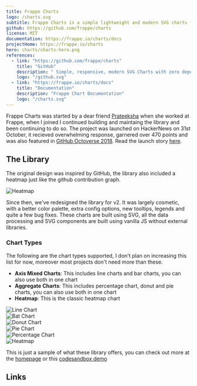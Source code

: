 ```yaml
---
title: Frappe Charts
logo: /charts.svg
subtitle: Frappe Charts is a simple lightweight and modern SVG charts for the web with zero dependencies.
github: https://github.com/frappe/charts
license: MIT
documentation: https://frappe.io/charts/docs
projectHome: https://frappe.io/charts
hero: charts/charts-hero.png
references:
  - link: "https://github.com/frappe/charts"
    title: "GitHub"
    description: " Simple, responsive, modern SVG Charts with zero dependencies "
    logo: "/github.svg"
  - link: "https://frappe.io/charts/docs"
    title: "Documentation"
    description: "Frappe Chart Documentation"
    logo: "/charts.svg"
---
```


Frappe Charts was started by a dear friend [Prateeksha](https://pratu16x7.com/) when she worked at Frappe, when I joined I continued building and maintaing the library and been continuing to do so. The project was launched on HackerNews on 31st October, it recieved overwhelming response, garnered over 470 points and was also featured in [GitHub Octoverse 2018](https://octoverse.github.com/2018/projects). Read the launch story [here](https://medium.com/frapp%C3%A9-thoughts/so-we-decided-to-create-our-own-charts-a95cb5032c97).

## The Library

The original design was inspired by GitHub, the library also included a heatmap just like the github contribution graph.

<img alt="Heatmap" src="/charts/heatmap.png" class="bg-white rounded-lg shadow-md overflow-hidden px-2 py-4 my-2">


Since then, we've redesigned the library for v2. It was largely cosmetic, with a better color palette, extra config options, new tooltips, legends and quite a few bug fixes. These charts are built using SVG, all the data processing and SVG components are built using vanilla JS without external libraries.

### Chart Types

The following are the chart types supported, I don't plan on increasing this list for now, moreover most projects don't need more than these.

- **Axis Mixed Charts**: This includes line charts and bar charts, you can also use both in one chart
- **Aggregate Charts**: This includes percentage chart, donut and pie charts, you can also use both in one chart
- **Heatmap**: This is the classic heatmap chart

<div class="grid grid-cols-1 md:grid-cols-6 gap-4">
  <div class="md:col-span-3 md:-mb-5 -my-8">
    <!-- <h3>Line Chart</h3> -->
    <img alt="Line Chart" src="/charts/line.png" class="bg-white rounded-lg shadow-md overflow-hidden px-2 py-4 my-2">
  </div>

  <div class="md:col-span-3 md:-mb-5 -my-8">
    <!-- <h3>Bar Chart</h3> -->
    <img alt="Bat Chart" src="/charts/bar.png" class="bg-white rounded-lg shadow-md overflow-hidden px-2 py-4 my-2">
  </div>

  <div class="md:col-span-2 md:-my-10 -my-8">
    <!-- <h3>Donut Chart</h3> -->
    <img alt="Donut Chart" src="/charts/donut.png" class="bg-white rounded-lg shadow-md overflow-hidden transform md:-rotate-1 px-2 py-4 my-2">
  </div>

  <div class="md:col-span-2 md:-my-10 -my-8">
    <!-- <h3>Pie Charts</h3> -->
    <img alt="Pie Chart" src="/charts/pie.png" class="bg-white rounded-lg shadow-md overflow-hidden px-2 py-4 my-2">
  </div>

  <div class="md:col-span-2 md:-my-10 -my-8">
    <!-- <h3>Percentage Charts</h3> -->
    <img alt="Percentage Chart" src="/charts/percentage.png" class="bg-white rounded-lg shadow-md transform md:rotate-1 overflow-hidden px-2 py-4 my-2">
  </div>

  <div class="md:col-span-6 md:-mt-5 -my-8">
    <!-- <h3>Heatmap</h3> -->
    <img alt="Heatmap" src="/charts/heatmap-v2.png" class="bg-white rounded-lg shadow-md overflow-hidden px-2 py-4 my-2">
  </div>
</div>

This is just a sample of what these library offers, you can check out more at the [homepage](https://frappe.io/charts) or this [codesandbox demo](https://codesandbox.io/s/frappe-charts-demo-viqud)

## Links

<reference-card :references="references"></reference-card>